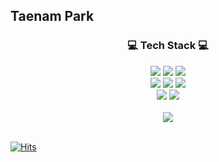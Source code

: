 ## Taenam Park
<div align=center>
    <h3>💻 Tech Stack 💻</h3>
</div>
<div align="center">
    <img src="https://img.shields.io/badge/Python-3776AB?style=flat&logo=Python&logoColor=white" />
    <img src="https://img.shields.io/badge/Jupyter-F37626?style=flat&logo=Jupyter&logoColor=white" />
    <img src="https://img.shields.io/badge/R-276DC3?style=flat&logo=R&logoColor=white" />
    <br> 
    <img src="https://img.shields.io/badge/MySQL-003B57?style=flat&logo=MySQL&logoColor=white" />
    <img src="https://img.shields.io/badge/Git-F05032?style=flat&logo=Git&logoColor=white" />
    <img src="https://img.shields.io/badge/Docker-2496ED?style=flat&logo=Docker&logoColor=white" />
    <br>
    <img src="https://img.shields.io/badge/Scikit-learn-F7931E?&style=flat&logo=Scikit-learn&logoColor=white" />
    <img src="https://img.shields.io/badge/pytorch-EE4C2C?&style=flat&logo=Pytorch&logoColor=white" />
</div>
<br>
<div align=center>
    <img src="https://github-readme-stats.vercel.app/api/top-langs/?username=KIM-DKA&layout=compact"><br><br>
</div>

[![Hits](https://hits.seeyoufarm.com/api/count/incr/badge.svg?url=https%3A%2F%2Fgithub.com%2FPark-taenam&count_bg=%2379C83D&title_bg=%23555555&icon=&icon_color=%23E7E7E7&title=hits&edge_flat=false)](https://hits.seeyoufarm.com)

